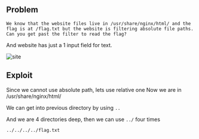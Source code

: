 ## Problem
```
We know that the website files live in /usr/share/nginx/html/ and the flag is at /flag.txt but the website is filtering absolute file paths. Can you get past the filter to read the flag?
```
And website has just a 1 input field for text.

![site](image.png)

## Exploit
Since we cannot use absolute path, lets use relative one
Now we are in /usr/share/nginx/html/<us>

We can get into previous directory by using `..`

And we are 4 directories deep, then we can use `../` four times

```bash
../../../../flag.txt
```